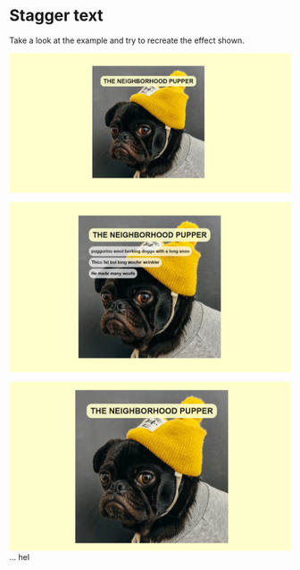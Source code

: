 # Stagger text

Take a look at the example and try to recreate the effect shown.

![example](mockup/stagger-text-example.png)

![example hover](mockup/stagger-text-hover-example.png)

![example](mockup/stagger-text-example.gif)
...
hel